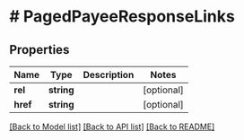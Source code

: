 # # PagedPayeeResponseLinks

## Properties

Name | Type | Description | Notes
------------ | ------------- | ------------- | -------------
**rel** | **string** |  | [optional] 
**href** | **string** |  | [optional] 

[[Back to Model list]](../../README.md#documentation-for-models) [[Back to API list]](../../README.md#documentation-for-api-endpoints) [[Back to README]](../../README.md)


